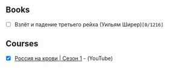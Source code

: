 ## Books

- [ ] Взлёт и падение третьего рейха (Уильям Ширер)`[0/1216]`


## Courses

- [x] [Россия на крови | Сезон 1](https://youtube.com/playlist?list=PLWGgJHpZrYMqNm0waHyEwIKQAj_qK6DVc) - (YouTube)

